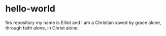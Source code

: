 # hello-world
firs repository 
my name is Elliot and I am a Christian saved by grace alone, through faith alone, in Christ alone.
